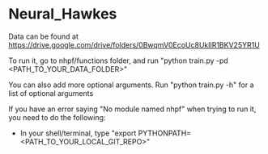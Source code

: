 # Neural_Hawkes
Data can be found at https://drive.google.com/drive/folders/0BwqmV0EcoUc8UklIR1BKV25YR1U 

To run it, go to nhpf/functions folder, and run "python train.py -pd <PATH_TO_YOUR_DATA_FOLDER>"

You can also add more optional arguments. Run "python train.py -h" for a list of optional arguments 

If you have an error saying "No module named nhpf" when trying to run it, you need to do the following: 
- In your shell/terminal, type "export PYTHONPATH=<PATH_TO_YOUR_LOCAL_GIT_REPO>"